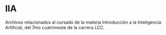 # IIA
Archivos relacionados al cursado de la materia Introducción a la Inteligencia Artificial, del 7mo cuatrimeste de la carrera LCC.
